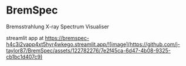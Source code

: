 # BremSpec
Bremsstrahlung X-ray Spectrum Visualiser

streamlit app at https://bremspec-h4c3i2vapp4xt5hyr4wkego.streamlit.app/![image](https://github.com/j-taylor87/BremSpec/assets/122782276/7e2f45ca-6d47-4b08-9325-cb1bc1d407c9)
